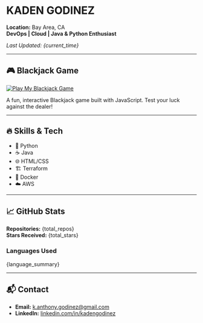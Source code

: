 # KADEN GODINEZ

**Location:** Bay Area, CA  
**DevOps | Cloud | Java & Python Enthusiast**

_Last Updated: {current_time}_

---

## 🎮 Blackjack Game
[![Play My Blackjack Game](https://img.shields.io/badge/Play-Blackjack%20Now-brightgreen?style=for-the-badge)](https://Kaden-G.github.io)

A fun, interactive Blackjack game built with JavaScript. Test your luck against the dealer!

---

## 🔥 Skills & Tech
- 🐍 Python
- ☕ Java
- 🌐 HTML/CSS
- 🏗️ Terraform
- 🐳 Docker
- ☁️ AWS

---

## 📈 GitHub Stats
**Repositories:** {total_repos}  
**Stars Received:** {total_stars}

### Languages Used
{language_summary}

---

## 📬 Contact
- **Email:** [k.anthony.godinez@gmail.com](mailto:k.anthony.godinez@gmail.com)  
- **LinkedIn:** [linkedin.com/in/kadengodinez](https://www.linkedin.com/in/kadengodinez/)

  
